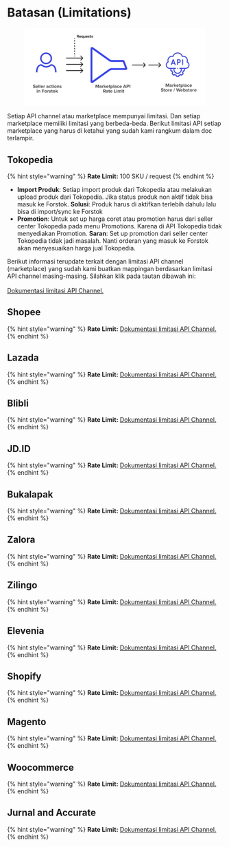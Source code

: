 # Batasan (Limitations)

<figure><img src="../.gitbook/assets/WhatsApp Image 2023-03-15 at 14.20.35.jpeg" alt=""><figcaption></figcaption></figure>

Setiap API channel atau marketplace mempunyai limitasi. Dan setiap marketplace memiliki limitasi yang berbeda-beda. Berikut limitasi API setiap marketplace yang harus di ketahui yang sudah kami rangkum dalam doc terlampir.

## Tokopedia

{% hint style="warning" %}
**Rate Limit:** 100 SKU / request
{% endhint %}

* **Import Produk**: Setiap import produk dari Tokopedia atau melakukan upload produk dari Tokopedia. Jika status produk non aktif tidak bisa masuk ke Forstok.  **Solusi**: Produk harus di aktifkan terlebih dahulu lalu bisa di import/sync ke Forstok
* **Promotion**: Untuk set up harga coret atau promotion harus dari seller center Tokopedia pada menu Promotions. Karena di API Tokopedia tidak menyediakan Promotion. **Saran**: Set up promotion dari seller center Tokopedia tidak jadi masalah. Nanti orderan yang masuk ke Forstok akan menyesuaikan harga jual Tokopedia.

Berikut informasi terupdate terkait dengan limitasi API channel (marketplace) yang sudah kami buatkan mappingan berdasarkan limitasi API channel masing-masing. Silahkan klik pada tautan dibawah ini:\
\
[Dokumentasi limitasi API Channel.](https://docs.google.com/spreadsheets/d/1N38sX9c57xPJ5o\_2T8Qv8cr41tuHhO\_L1I2T0QHjCiI/edit#gid=107739805)

## Shopee

{% hint style="warning" %}
**Rate Limit:** [Dokumentasi limitasi API Channel.](https://docs.google.com/spreadsheets/d/1N38sX9c57xPJ5o\_2T8Qv8cr41tuHhO\_L1I2T0QHjCiI/edit#gid=107739805)
{% endhint %}

## Lazada

{% hint style="warning" %}
**Rate Limit:** [Dokumentasi limitasi API Channel.](https://docs.google.com/spreadsheets/d/1N38sX9c57xPJ5o\_2T8Qv8cr41tuHhO\_L1I2T0QHjCiI/edit#gid=107739805)
{% endhint %}

## Blibli

{% hint style="warning" %}
**Rate Limit:** [Dokumentasi limitasi API Channel.](https://docs.google.com/spreadsheets/d/1N38sX9c57xPJ5o\_2T8Qv8cr41tuHhO\_L1I2T0QHjCiI/edit#gid=107739805)
{% endhint %}

## JD.ID

{% hint style="warning" %}
**Rate Limit:** [Dokumentasi limitasi API Channel.](https://docs.google.com/spreadsheets/d/1N38sX9c57xPJ5o\_2T8Qv8cr41tuHhO\_L1I2T0QHjCiI/edit#gid=107739805)
{% endhint %}

## Bukalapak

{% hint style="warning" %}
**Rate Limit:** [Dokumentasi limitasi API Channel.](https://docs.google.com/spreadsheets/d/1N38sX9c57xPJ5o\_2T8Qv8cr41tuHhO\_L1I2T0QHjCiI/edit#gid=107739805)
{% endhint %}

## Zalora

{% hint style="warning" %}
**Rate Limit:** [Dokumentasi limitasi API Channel.](https://docs.google.com/spreadsheets/d/1N38sX9c57xPJ5o\_2T8Qv8cr41tuHhO\_L1I2T0QHjCiI/edit#gid=107739805)
{% endhint %}

## Zilingo

{% hint style="warning" %}
**Rate Limit:** [Dokumentasi limitasi API Channel.](https://docs.google.com/spreadsheets/d/1N38sX9c57xPJ5o\_2T8Qv8cr41tuHhO\_L1I2T0QHjCiI/edit#gid=107739805)
{% endhint %}

## Elevenia

{% hint style="warning" %}
**Rate Limit:** [Dokumentasi limitasi API Channel.](https://docs.google.com/spreadsheets/d/1N38sX9c57xPJ5o\_2T8Qv8cr41tuHhO\_L1I2T0QHjCiI/edit#gid=107739805)
{% endhint %}

## Shopify

{% hint style="warning" %}
**Rate Limit:** [Dokumentasi limitasi API Channel.](https://docs.google.com/spreadsheets/d/1N38sX9c57xPJ5o\_2T8Qv8cr41tuHhO\_L1I2T0QHjCiI/edit#gid=107739805)
{% endhint %}

## Magento

{% hint style="warning" %}
**Rate Limit:** [Dokumentasi limitasi API Channel.](https://docs.google.com/spreadsheets/d/1N38sX9c57xPJ5o\_2T8Qv8cr41tuHhO\_L1I2T0QHjCiI/edit#gid=107739805)
{% endhint %}

## Woocommerce

{% hint style="warning" %}
**Rate Limit:** [Dokumentasi limitasi API Channel.](https://docs.google.com/spreadsheets/d/1N38sX9c57xPJ5o\_2T8Qv8cr41tuHhO\_L1I2T0QHjCiI/edit#gid=107739805)
{% endhint %}

## Jurnal and Accurate

{% hint style="warning" %}
**Rate Limit:** [Dokumentasi limitasi API Channel.](https://docs.google.com/spreadsheets/d/1N38sX9c57xPJ5o\_2T8Qv8cr41tuHhO\_L1I2T0QHjCiI/edit#gid=107739805)
{% endhint %}
